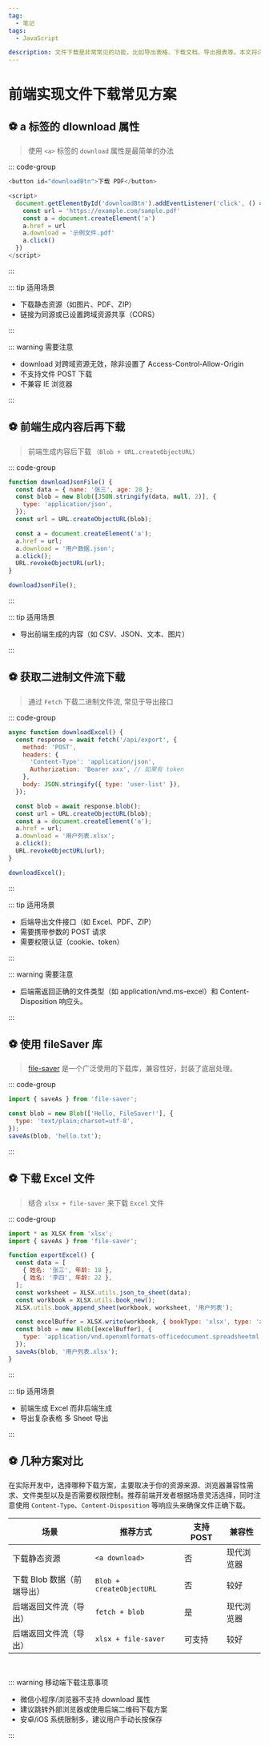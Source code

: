 ```yaml
---
tag:
  - 笔记
tags:
  - JavaScript

description: 文件下载是非常常见的功能，比如导出表格、下载文档、导出报表等。本文将详细介绍前端实现下载的多种方式，涵盖不同场景，并提供完整的代码示例。
---
```


# 前端实现文件下载常见方案

## ⚽ a 标签的 dlownload 属性

> 使用 `<a>` 标签的 `download` 属性是最简单的办法

::: code-group

```js [示例代码]
<button id="downloadBtn">下载 PDF</button>

<script>
  document.getElementById('downloadBtn').addEventListener('click', () => {
    const url = 'https://example.com/sample.pdf'
    const a = document.createElement('a')
    a.href = url
    a.download = '示例文件.pdf'
    a.click()
  })
</script>
```

:::

::: tip 适用场景

- 下载静态资源（如图片、PDF、ZIP）
- 链接为同源或已设置跨域资源共享（CORS）

:::

::: warning 需要注意

- download 对跨域资源无效，除非设置了 Access-Control-Allow-Origin
- 不支持文件 POST 下载
- 不兼容 IE 浏览器

:::

## ⚽ 前端生成内容后再下载

> 前端生成内容后下载 `（Blob + URL.createObjectURL）`

::: code-group

```js [示例代码]
function downloadJsonFile() {
  const data = { name: '张三', age: 28 };
  const blob = new Blob([JSON.stringify(data, null, 2)], {
    type: 'application/json',
  });
  const url = URL.createObjectURL(blob);

  const a = document.createElement('a');
  a.href = url;
  a.download = '用户数据.json';
  a.click();
  URL.revokeObjectURL(url);
}

downloadJsonFile();
```

:::

::: tip 适用场景

- 导出前端生成的内容（如 CSV、JSON、文本、图片）

:::

## ⚽ 获取二进制文件流下载

> 通过 `Fetch` 下载二进制文件流, 常见于导出接口

::: code-group

```js [示例代码]
async function downloadExcel() {
  const response = await fetch('/api/export', {
    method: 'POST',
    headers: {
      'Content-Type': 'application/json',
      Authorization: 'Bearer xxx', // 如果有 token
    },
    body: JSON.stringify({ type: 'user-list' }),
  });

  const blob = await response.blob();
  const url = URL.createObjectURL(blob);
  const a = document.createElement('a');
  a.href = url;
  a.download = '用户列表.xlsx';
  a.click();
  URL.revokeObjectURL(url);
}

downloadExcel();
```

:::

::: tip 适用场景

- 后端导出文件接口（如 Excel、PDF、ZIP）
- 需要携带参数的 POST 请求
- 需要权限认证（cookie、token）

:::

::: warning 需要注意

- 后端需返回正确的文件类型（如 application/vnd.ms-excel）和 Content-Disposition 响应头。

:::

## ⚽ 使用 fileSaver 库

> [file-saver](https://github.com/eligrey/FileSaver.js) 是一个广泛使用的下载库，兼容性好，封装了底层处理。

::: code-group

```js [示例代码]
import { saveAs } from 'file-saver';

const blob = new Blob(['Hello, FileSaver!'], {
  type: 'text/plain;charset=utf-8',
});
saveAs(blob, 'hello.txt');
```

:::

## ⚽ 下载 Excel 文件

> 结合 `xlsx + file-saver` 来下载 `Excel` 文件

::: code-group

```js [示例代码]
import * as XLSX from 'xlsx';
import { saveAs } from 'file-saver';

function exportExcel() {
  const data = [
    { 姓名: '张三', 年龄: 18 },
    { 姓名: '李四', 年龄: 22 },
  ];
  const worksheet = XLSX.utils.json_to_sheet(data);
  const workbook = XLSX.utils.book_new();
  XLSX.utils.book_append_sheet(workbook, worksheet, '用户列表');

  const excelBuffer = XLSX.write(workbook, { bookType: 'xlsx', type: 'array' });
  const blob = new Blob([excelBuffer], {
    type: 'application/vnd.openxmlformats-officedocument.spreadsheetml.sheet',
  });
  saveAs(blob, '用户列表.xlsx');
}
```

:::

::: tip 适用场景

- 前端生成 Excel 而非后端生成
- 导出复杂表格 多 Sheet 导出

:::

## ⚽ 几种方案对比

在实际开发中，选择哪种下载方案，主要取决于你的资源来源、浏览器兼容性需求、文件类型以及是否需要权限控制。推荐前端开发者根据场景灵活选择，同时注意使用 `Content-Type`、`Content-Disposition` 等响应头来确保文件正确下载。

| 场景                       | 推荐方式                 | 支持 POST | 兼容性     |
| -------------------------- | ------------------------ | --------- | ---------- |
| 下载静态资源               | `<a download>`           | 否        | 现代浏览器 |
| 下载 Blob 数据（前端导出） | `Blob + createObjectURL` | 否        | 较好       |
| 后端返回文件流（导出）     | `fetch + blob`           | 是        | 现代浏览器 |
| 后端返回文件流（导出）     | `xlsx + file-saver`      | 可支持    | 较好       |

<br />

::: warning 移动端下载注意事项

- 微信小程序/浏览器不支持 download 属性
- 建议跳转外部浏览器或使用后端二维码下载方案
- 安卓/iOS 系统限制多，建议用户手动长按保存

:::
